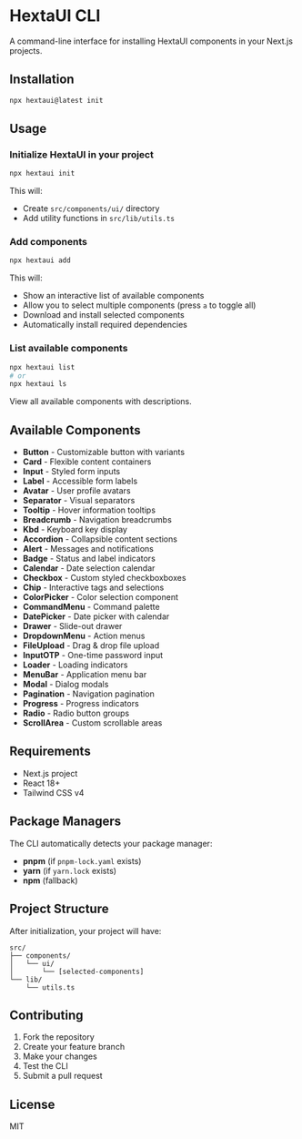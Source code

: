 # HextaUI CLI

A command-line interface for installing HextaUI components in your Next.js projects.

## Installation

```bash
npx hextaui@latest init
```

## Usage

### Initialize HextaUI in your project

```bash
npx hextaui init
```

This will:

- Create `src/components/ui/` directory
- Add utility functions in `src/lib/utils.ts`

### Add components

```bash
npx hextaui add
```

This will:

- Show an interactive list of available components
- Allow you to select multiple components (press `a` to toggle all)
- Download and install selected components
- Automatically install required dependencies

### List available components

```bash
npx hextaui list
# or
npx hextaui ls
```

View all available components with descriptions.

## Available Components

- **Button** - Customizable button with variants
- **Card** - Flexible content containers
- **Input** - Styled form inputs
- **Label** - Accessible form labels
- **Avatar** - User profile avatars
- **Separator** - Visual separators
- **Tooltip** - Hover information tooltips
- **Breadcrumb** - Navigation breadcrumbs
- **Kbd** - Keyboard key display
- **Accordion** - Collapsible content sections
- **Alert** - Messages and notifications
- **Badge** - Status and label indicators
- **Calendar** - Date selection calendar
- **Checkbox** - Custom styled checkboxboxes
- **Chip** - Interactive tags and selections
- **ColorPicker** - Color selection component
- **CommandMenu** - Command palette
- **DatePicker** - Date picker with calendar
- **Drawer** - Slide-out drawer
- **DropdownMenu** - Action menus
- **FileUpload** - Drag & drop file upload
- **InputOTP** - One-time password input
- **Loader** - Loading indicators
- **MenuBar** - Application menu bar
- **Modal** - Dialog modals
- **Pagination** - Navigation pagination
- **Progress** - Progress indicators
- **Radio** - Radio button groups
- **ScrollArea** - Custom scrollable areas

## Requirements

- Next.js project
- React 18+
- Tailwind CSS v4

## Package Managers

The CLI automatically detects your package manager:

- **pnpm** (if `pnpm-lock.yaml` exists)
- **yarn** (if `yarn.lock` exists)
- **npm** (fallback)

## Project Structure

After initialization, your project will have:

```
src/
├── components/
│   └── ui/
│       └── [selected-components]
└── lib/
    └── utils.ts
```

## Contributing

1. Fork the repository
2. Create your feature branch
3. Make your changes
4. Test the CLI
5. Submit a pull request

## License

MIT
